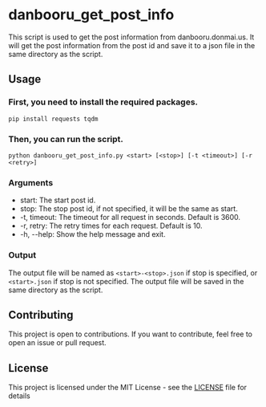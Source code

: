# danbooru_get_post_info
This script is used to get the post information from danbooru.donmai.us. It will get the post information from the post id and save it to a json file in the same directory as the script.
## Usage
### First, you need to install the required packages.
```pip install requests tqdm```
### Then, you can run the script.
```python danbooru_get_post_info.py <start> [<stop>] [-t <timeout>] [-r <retry>]```
### Arguments
* start: The start post id.
* stop: The stop post id, if not specified, it will be the same as start.
* -t, timeout: The timeout for all request in seconds. Default is 3600.
* -r, retry: The retry times for each request. Default is 10.
* -h, --help: Show the help message and exit.
### Output
The output file will be named as `<start>-<stop>.json` if stop is specified, or `<start>.json` if stop is not specified.
The output file will be saved in the same directory as the script.
## Contributing
This project is open to contributions. If you want to contribute, feel free to open an issue or pull request.
## License
This project is licensed under the MIT License - see the [LICENSE](LICENSE) file for details
